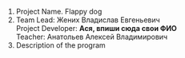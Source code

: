 1. Project Name. Flappy dog
2. Team Lead: Жених Владислав Евгеньевич  
   Project Developer: __Ася, впиши сюда свои ФИО__  
   Teacher: Анатольев Алексей Владимирович  
3. Description of the program